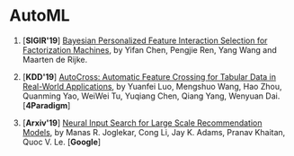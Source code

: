 # AutoML


1. [**SIGIR'19**] [Bayesian Personalized Feature Interaction Selection for Factorization Machines](https://staff.fnwi.uva.nl/m.derijke/wp-content/papercite-data/pdf/chen-2019-bayesian.pdf), by Yifan Chen, Pengjie Ren, Yang Wang and Maarten de Rijke.

1. [**KDD'19**] [AutoCross: Automatic Feature Crossing for Tabular Data in Real-World Applications](https://arxiv.org/abs/1904.12857), by Yuanfei Luo, Mengshuo Wang, Hao Zhou, Quanming Yao, WeiWei Tu, Yuqiang Chen, Qiang Yang, Wenyuan Dai. [**4Paradigm**]

1. [**Arxiv'19**] [Neural Input Search for Large Scale Recommendation Models](https://arxiv.org/pdf/1907.04471.pdf), by Manas R. Joglekar, Cong Li, Jay K. Adams, Pranav Khaitan, Quoc V. Le. [**Google**]
